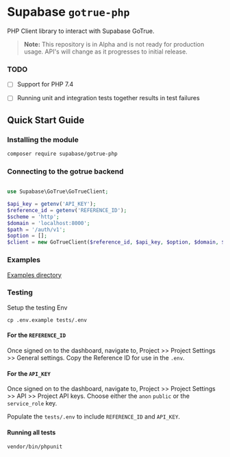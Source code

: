 # Supabase `gotrue-php`

PHP Client library to interact with Supabase GoTrue.

> **Note:** This repository is in Alpha and is not ready for production usage. API's will change as it progresses to initial release.


### TODO

- [ ] Support for PHP 7.4 
- [ ] Running unit and integration tests together results in test failures 


## Quick Start Guide

### Installing the module

```bash
composer require supabase/gotrue-php
```

### Connecting to the gotrue backend

```php

use Supabase\GoTrue\GoTrueClient;

$api_key = getenv('API_KEY');
$reference_id = getenv('REFERENCE_ID');
$scheme = 'http';
$domain = 'localhost:8000';
$path = '/auth/v1';
$option = [];
$client = new GoTrueClient($reference_id, $api_key, $option, $domain, $scheme, $path);
```

### Examples

[Examples directory](examples)

### Testing

Setup the testing Env

```
cp .env.example tests/.env
```

#### For the `REFERENCE_ID`
Once signed on to the dashboard, navigate to, Project >> Project Settings >> General settings. Copy the Reference ID for use in the `.env`.

#### For the `API_KEY`
Once signed on to the dashboard, navigate to, Project >> Project Settings >> API >> Project API keys. Choose either the `anon` `public` or the `service_role` key.

Populate the `tests/.env` to include `REFERENCE_ID` and `API_KEY`.

#### Running all tests

```
vendor/bin/phpunit
```